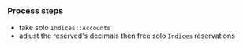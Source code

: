 ### Process steps
- take solo `Indices::Accounts`
- adjust the reserved's decimals then free solo `Indices` reservations
